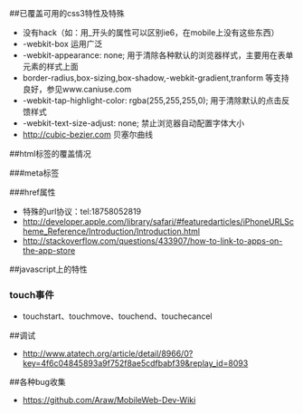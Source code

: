 ##已覆盖可用的css3特性及特殊

* 没有hack（如：用_开头的属性可以区别ie6，在mobile上没有这些东西）
* -webkit-box 运用广泛
* -webkit-appearance: none; 用于清除各种默认的浏览器样式，主要用在表单元素的样式上面
* border-radius,box-sizing,box-shadow,-webkit-gradient,tranform 等支持良好，参见www.caniuse.com
* -webkit-tap-highlight-color: rgba(255,255,255,0); 用于清除默认的点击反馈样式
* -webkit-text-size-adjust: none; 禁止浏览器自动配置字体大小
* http://cubic-bezier.com 贝塞尔曲线

##html标签的覆盖情况

###meta标签
     
###href属性

* 特殊的url协议：tel:18758052819
* http://developer.apple.com/library/safari/#featuredarticles/iPhoneURLScheme_Reference/Introduction/Introduction.html 
* http://stackoverflow.com/questions/433907/how-to-link-to-apps-on-the-app-store

##javascript上的特性

### touch事件
* touchstart、touchmove、touchend、touchecancel

##调试
* http://www.atatech.org/article/detail/8966/0?key=4f6c04845893a9f752f8ae5cdfbabf39&replay_id=8093
 
##各种bug收集
* https://github.com/Araw/MobileWeb-Dev-Wiki
